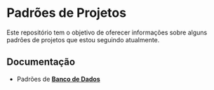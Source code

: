 # Padrões de Projetos

Este repositório tem o objetivo de oferecer informações sobre alguns padrões de projetos que estou seguindo atualmente.

## Documentação

- Padrões de [**Banco de Dados**]()
